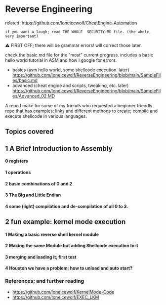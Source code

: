# Reverse Engineering

related: https://github.com/loneicewolf/CheatEngine-Automation

`if you want a laugh; read THE WHOLE  SECURITY.MD file. (the whole, very important)`

:warning: FIRST OFF; there will be grammar errors! will correct those later.


check the basic.md file for the "most" current progress. includes a basic hello world tutorial in ASM and how I google for errors.
- basics (asm hello world, some shellcode execution.  later) https://github.com/loneicewolf/ReverseEngineering/blob/main/SampleFiles/basic.md
- advanced (cheat engine and scripts, tweaking, etc.  later) https://github.com/loneicewolf/ReverseEngineering/blob/main/SampleFiles/Advanced_02.MD




A repo I make for some of my friends who requested a beginner friendly repo that has examples; links and different methods to create; compile and execute shellcode in various languages.


## Topics covered

## 1 A Brief Introduction to Assembly
#### 0 registers
#### 1 operations
#### 2 basic combinations of 0 and 2
#### 3 The Big and Little Endian
#### 4 some (light) compilation and de-compilation of all 0 to 3.


## 2  fun example: kernel mode execution
#### 1 Making a basic reverse shell kernel module
#### 2 Making the same Module but adding Shellcode execution to it
#### 3 merging and loading it; first test
#### 4 Houston we have a problem; how to unload and auto start?



### References; and further reading
- https://github.com/loneicewolf/KernelMode-Code
- https://github.com/loneicewolf/EXEC_LKM
